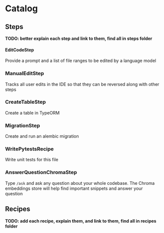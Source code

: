 # Catalog

## Steps

**TODO: better explain each step and link to them, find all in steps folder**

#### EditCodeStep

Provide a prompt and a list of file ranges to be edited by a language model

### ManualEditStep

Tracks all user edits in the IDE so that they can be reversed along with other steps

### CreateTableStep

Create a table in TypeORM

### MigrationStep

Create and run an alembic migration

### WritePytestsRecipe

Write unit tests for this file

### AnswerQuestionChromaStep

Type `/ask` and ask any question about your whole codebase. The Chroma embeddings store will help find important snippets and answer your question

## Recipes

**TODO: add each recipe, explain them, and link to them, find all in recipes folder**